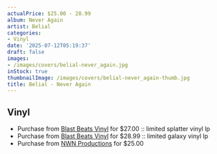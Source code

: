 ```yaml
---
actualPrice: $25.00 - 28.99
album: Never Again
artist: Belial
categories:
- Vinyl
date: '2025-07-12T05:19:37'
draft: false
images:
- /images/covers/belial-never_again.jpg
inStock: true
thumbnailImage: /images/covers/belial-never_again-thumb.jpg
title: Belial - Never Again
---
```


## Vinyl
* Purchase from [Blast Beats Vinyl](https://blastbeatsvinyl.com/products/belial-never-again-limited-splatter-vinyl-lp) for $27.00 :: limited splatter vinyl lp
* Purchase from [Blast Beats Vinyl](https://blastbeatsvinyl.com/products/belial-never-again-limited-galaxy-vinyl-lp) for $28.99 :: limited galaxy vinyl lp
* Purchase from [NWN Productions](http://shop.nwnprod.com/index.php?route=product/product&path=75&product_id=62552&sort=pd.name&order=ASC) for $25.00
